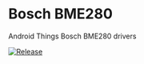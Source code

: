 # Bosch BME280
Android Things Bosch BME280 drivers

[![Release](https://jitpack.io/v/knobtviker/bme280.svg)](https://jitpack.io/#knobtviker/bme280)
